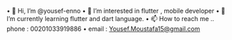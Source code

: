 
•	👋 Hi, I’m @yousef-enno
•	👀 I’m interested in flutter , mobile developer
•	🌱 I’m currently learning flutter and dart language.
•	📫 How to reach me .. phone : 00201033919886
•	email : Yousef.Moustafa15@gmail.com
